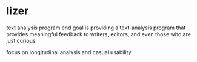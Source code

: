 # lizer
text analysis program
end goal is providing a text-analysis program that provides meaningful feedback
to writers, editors, and even those who are just curious

focus on longitudinal analysis and casual usability
